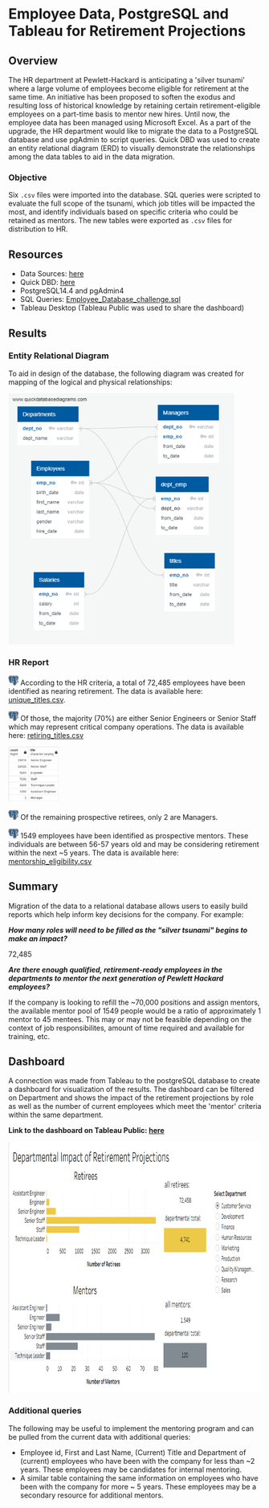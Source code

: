 # Employee Data, PostgreSQL and Tableau for Retirement Projections

## Overview

The HR department at Pewlett-Hackard is anticipating a 'silver tsunami' where a large volume of employees become eligible for retirement at the same time.  An initiative has been proposed to soften the exodus and resulting loss of historical knowledge by retaining certain retirement-eligible employees on a part-time basis to mentor new hires.  Until now, the employee data has been managed using Microsoft Excel.  As a part of the upgrade, the HR department would like to migrate the data to a PostgreSQL database and use pgAdmin to script queries.  Quick DBD was used to create an entity relational diagram (ERD) to visually demonstrate the relationships among the data tables to aid in the data migration.

### Objective
Six `.csv` files were imported into the database.  SQL queries were scripted to evaluate the full scope of the tsunami, which job titles will be impacted the most, and identify individuals based on specific criteria who could be retained as mentors.  The new tables were exported as `.csv` files for distribution to HR.

## Resources

- Data Sources: [here](https://github.com/lnshewmo/Pewlett-Hackard-Analysis/tree/main/Pewlett-Hackard-Challenge/data)
- Quick DBD: [here](https://www.quickdatabasediagrams.com/)
- PostgreSQL14.4 and pgAdmin4
- SQL Queries: [Employee_Database_challenge.sql](https://github.com/lnshewmo/Pewlett-Hackard-Analysis/blob/main/Pewlett-Hackard-Challenge/queries/Employee_Database_challenge.sql)
- Tableau Desktop (Tableau Public was used to share the dashboard)

## Results

### Entity Relational Diagram
To aid in design of the database, the following diagram was created for mapping of the logical and physical relationships:

<img src="https://github.com/lnshewmo/Pewlett-Hackard-Analysis/blob/main/Pewlett-Hackard-Challenge/ERD.png" width="450" height="500"/>

### HR Report

<img src="https://github.com/lnshewmo/Pewlett-Hackard-Analysis/blob/main/Pewlett-Hackard-Challenge/elephant.png" width="20" height="20"/>  According to the HR criteria, a total of 72,485 employees have been identified as nearing retirement.  The data is available here: [unique_titles.csv](https://github.com/lnshewmo/Pewlett-Hackard-Analysis/blob/main/Pewlett-Hackard-Challenge/data/unique_titles.csv).


<img src="https://github.com/lnshewmo/Pewlett-Hackard-Analysis/blob/main/Pewlett-Hackard-Challenge/elephant.png" width="20" height="20"/>  Of those, the majority (70%) are either Senior Engineers or Senior Staff which may represent critical company operations.  The data is available here: [retiring_titles.csv](https://github.com/lnshewmo/Pewlett-Hackard-Analysis/blob/main/Pewlett-Hackard-Challenge/data/retiring_titles.csv)

<img src="https://github.com/lnshewmo/Pewlett-Hackard-Analysis/blob/main/Pewlett-Hackard-Challenge/data/retiring_titles.png" width=20% height=20%>


<img src="https://github.com/lnshewmo/Pewlett-Hackard-Analysis/blob/main/Pewlett-Hackard-Challenge/elephant.png" width="20" height="20"/>  Of the remaining prospective retirees, only 2 are Managers.  


<img src="https://github.com/lnshewmo/Pewlett-Hackard-Analysis/blob/main/Pewlett-Hackard-Challenge/elephant.png" width="20" height="20"/>  1549 employees have been identified as prospective mentors.  These individuals are between 56-57 years old and may be considering retirement within the next ~5 years.  The data is available here: [mentorship_eligibility.csv](https://github.com/lnshewmo/Pewlett-Hackard-Analysis/blob/main/Pewlett-Hackard-Challenge/data/mentorship_eligibility.csv) 

## Summary

Migration of the data to a relational database allows users to easily build reports which help inform key decisions for the company.  For example:

***How many roles will need to be filled as the "silver tsunami" begins to make an impact?***  

  72,485

***Are there enough qualified, retirement-ready employees in the departments to mentor the next generation of Pewlett Hackard employees?***  

  If the company is looking to refill the ~70,000 positions and assign mentors, the available mentor pool of 1549 people would be a ratio of approximately 1 mentor to 45 mentees.  This may or may not be feasible depending on the context of job responsibilites, amount of time required and available for training, etc.  
  
## Dashboard  

A connection was made from Tableau to the postgreSQL database to create a dashboard for visualization of the results.  The dashboard can be filtered on Department and shows the impact of the retirement projections by role as well as the number of current employees which meet the 'mentor' criteria within the same department. 

**Link to the dashboard on Tableau Public: [here](https://public.tableau.com/views/PHRetirementProjections/RetirementProjectionDashboard?:language=en-US&publish=yes&:display_count=n&:origin=viz_share_link)**

<img src="https://github.com/lnshewmo/Pewlett-Hackard-Analysis/blob/main/dashboard.png" width="850" height="500"/>




### Additional queries
The following may be useful to implement the mentoring program and can be pulled from the current data with additional queries:
  - Employee id, First and Last Name, (Current) Title and Department of (current) employees who have been with the company for less than ~2 years.  These employees may be candidates for internal mentoring.
  - A similar table containing the same information on employees who have been with the company for more ~ 5 years. These employees may be a secondary resource for additional mentors.
